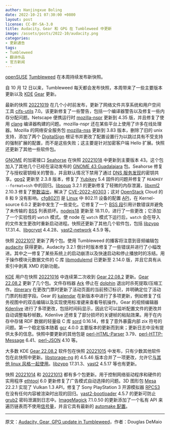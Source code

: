 ```yaml
---
author: Hanjingxue Boling
date: 2022-10-21 07:30:00 +0800
layout: post
license: CC-BY-SA-3.0
title: Audacity、Gear 和 GPG 在 Tumbleweed 中更新
image: /assets/posts/2022-10/audacity.png
categories:
- 更新通告
tags:
- Tumbleweed
- 翻译作品
- 官方新闻
---
```


[openSUSE](https://get.opensuse.org/) [Tumbleweed](https://get.opensuse.org/tumbleweed/) 在本周持续发布新快照。

自 10 月 12 日以来，Tumbleweed 每天都会发布快照，本周带来了一些主要版本更新以及 [KDE](https://kde.org/) [Gear](https://kde.org/announcements/gear/22.08.2/) 更新。

最新的快照 [20221019](https://lists.opensuse.org/archives/list/factory@lists.opensuse.org/thread/MGBKM43VLEGB2ENMAJ42T3Z6JXPV6FBV/) 在几个小时前发布，更新了网络文件共享系统和用户空间工具 [cifs-utils](https://wiki.samba.org/index.php/LinuxCIFS_utils) 7.0。该更新修复了一些警告，包括一个编译器警告以及修复一些内存分配问题。Netscape 便携运行时 [mozilla-nspr](https://hg.mozilla.org/projects/nspr) 更新到 4.35 版，并且修复了使用 [clang](https://clang.llvm.org/) 编译器构建的问题。mozilla-nspr 还在某些平台上使用了许多在线处理器。Mozilla 的网络安全服务包 [mozilla-nss](https://firefox-source-docs.mozilla.org/security/nss/legacy/nss_releases/index.htm) 更新到 3.83 版本，删除了旧的 unix 支持，添加了两个 [DigitalSign](https://www.digitalsign.pt/en/) 根证书并更改了配置设置行为以跳过具有不受支持的强制扩展的配置，而不是这些失败；这主要是针对加密客户端 Hello 扩展。快照还更新了其他一些软件包。

[GNOME](https://www.gnome.org/) 的加密接口 [Seahorse](https://wiki.gnome.org/Apps/Seahorse) 在快照 [20221018](https://lists.opensuse.org/archives/list/factory@lists.opensuse.org/thread/OPDYKAN5RYAX6KYM2D4BQZTZLUQV5QM2/) 中更新到主要版本 43。这个包加入了其他几个已经在滚动发布的 [GNOME 43 Guadalajara](https://release.gnome.org/43/) 包。Seahorse 修复了与授权密钥相关的警告，并且默认情况下禁用了通过 [DNS 服务发现](http://www.dns-sd.org/)的密钥共享。[gpg2](https://gnupg.org/) 更新至 2.3.8 版本，修复了 [Yubikey](https://www.yubico.com/products/) 5.4 固件的问题并修复了 `READKEY --format=ssh` 中的回归。[libsoup](https://gitlab.gnome.org/GNOME/libsoup.git) 3.2.1 的更新修复了轻微的内存泄漏，[libxml2](https://gitlab.gnome.org/GNOME/libxml2/-/wikis/home) 2.10.3 修复了[整数溢出](https://en.wikipedia.org/wiki/Integer_overflow)，解决了 [CVE-2022-40303](https://cve.mitre.org/cgi-bin/cvename.cgi?name=CVE-2022-40303)；这对 [OpenStack](https://www.openstack.org/) Cloud 的 8 和 9 没有影响。[cfg80211](https://www.kernel.org/doc/html/v4.12/driver-api/80211/cfg80211.html) 是 [Linux](https://www.kernel.org/) 中 802.11 设备的配置 [API](https://en.wikipedia.org/wiki/API)，在 Kernel-source 6.0.2 更新中发生了一些变化。它修复了一个 [BSS 段](https://en.wikipedia.org/wiki/.bss)引用计数错误并避免了未传输的 [BSS](https://en.wikipedia.org/wiki/.bss) 列表损坏。[nodejs18](https://nodejs.org/en/) 更新至 18.11.0，进行了一些更改；它添加了一个实验性的 `watch` 模式。使 node 在 `watch` 模式下运行后，`watch` 会在导入的文件发生更改时重新启动进程。快照还更新了其他几个软件包，包括 [libzypp](https://github.com/openSUSE/libzypp) 17.31.4、[libgcrypt](https://www.gnupg.org/software/libgcrypt/index.html) 4.4.28、[yast2-network](https://github.com/yast/yast-network) 4.5.9 等。

快照 [20221017](https://lists.opensuse.org/archives/list/factory@lists.opensuse.org/thread/26XESV4C3MC5NROARCQBN333Q7WM6GHX/) 更新了两个包。使用 Tumbleweed 的播客将注意到音频编辑包 [audacity](https://www.audacityteam.org/) 获得更新。Audacity 3.2.1 倒计时版本修复了一些错误并进行了小幅改进。其中之一修复了某些系统上的启动崩溃以及快速启动和停止播放时的冻结。用于操作模块元数据文件的 C 库 [libmodulemd](https://github.com/fedora-modularity/libmodulemd) 已更新至 2.14.0 版，并且它具有从索引中剥离 XMD 的新功能。

[KDE](https://kde.org/) 用户在快照 [20221016](https://lists.opensuse.org/archives/list/factory@lists.opensuse.org/thread/7YK3XMZLR7INJMZCTYURMSKJSZF2ANWC/) 中连续第二次收到 [Gear 22.08.2](https://kde.org/announcements/gear/22.08.2/) 更新。[Gear 22.08.2](https://kde.org/announcements/gear/22.08.2/) 更新了几个包。文件存档器 [Ark](https://apps.kde.org/ark/) 停止在 [dolphin](https://apps.kde.org/dolphin/) 退出时杀死提取/压缩工作。[itinerary](https://apps.kde.org/itinerary/) 在更改门票时更新了活动页面的当前预订标识，并明确定位了活动门票的标题字段。Gear 的 [kalendar](https://apps.kde.org/kalendar/) 在新版本中进行了多项更新，例如修复了任务视图中的双击编辑以及实现使用标准键来查看导航操作。Gear 的视频编辑器 [Kdenlive](https://kdenlive.org/en/) 进行了多项更改，包括时间码显示，因此它可以监听配置文件的更改并自动调整每秒帧数。Kdenlive 还修复了部分损坏的关键帧的粘贴效果。用于在内存中存储 RDF 数据的轻量级 C 库 [sord](https://drobilla.net/software/sord.html) 0.16.14，修复了意外暴露内部 zix 符号的问题。第一个稳定版本随着 [gcr](https://gitlab.gnome.org/GNOME/gcr) 4.0.0 主要版本的更新而到来；更新日志中没有提供太多的信息。快照中要更新的其他包是 [perl-HTML-Parser](https://metacpan.org/pod/HTML::Parser) 3.79、[perl-HTTP-Message](https://metacpan.org/pod/HTTP::Message) 6.41、[perl-JSON](https://metacpan.org/dist/JSON) 4.10 等。

大多数 KDE [Gear 22.08.2](https://kde.org/announcements/gear/22.08.2/) 软件包在快照 [20221015](https://lists.opensuse.org/archives/list/factory@lists.opensuse.org/thread/SD4EULDOI2WGJP5N4BBKLIAYGLBY6ONN/) 中发布，只有少数其他软件包在此快照中更新。[libstorage-ng](https://github.com/openSUSE/libstorage-ng) 的 4.5.46 版本合并了一项更改，允许它[与其他 linux 风格一起使用](https://github.com/openSUSE/libstorage-ng/pull/899)。[libzypp](https://github.com/openSUSE/libzypp) 17.31.3、[yast2](https://github.com/yast/yast-yast2) 4.5.17 等也有更新。

快照 [20221014](https://lists.opensuse.org/archives/list/factory@lists.opensuse.org/thread/5XD56SXTHBHBWX2F5FVFY63VTVONDCOH/) 和 [20221013](https://lists.opensuse.org/archives/list/factory@lists.opensuse.org/thread/PBG6BOTLON7FY3F2EJMFYPY3WQCYCM7D/) 都有多个包更新。用于控制网络驱动程序和硬件的实用程序 [ethtool](https://mirrors.edge.kernel.org/pub/software/network/ethtool/) 6.0 更新修复了广告模式自动选择的问题。3D 图形包 [Mesa](https://www.mesa3d.org/) 22.2.1 实现了 Vulkan 1.3 API，修复了 Sony PlayStation 3 开源模拟器 [RPCS3](https://rpcs3.net/) 在没有任何内容被渲染时出现的回归。[yast2-bootloader](https://github.com/yast/yast-bootloader) 4.5.7 的更新可防止 [grub2](https://www.gnu.org/software/grub/manual/grub/grub.html) 密码泄漏到日志中。[ImageMagick](https://imagemagick.org/index.php) 7.1.0.50 的更新添加了一个私有 API 来遍历链表而不使用[信号量](https://en.wikipedia.org/wiki/Semaphore_(programming))，并且它具有最新的 [automake 配置](https://github.com/ImageMagick/ImageMagick/commit/a88a3b5b6a81e4d123e31928402c4fce2ccd7476)。

------

原文：[Audacity, Gear, GPG update in Tumbleweed](https://news.opensuse.org/2022/10/20/audacity-gear-gpg-update-in-tw/)，作者：Douglas DeMaio